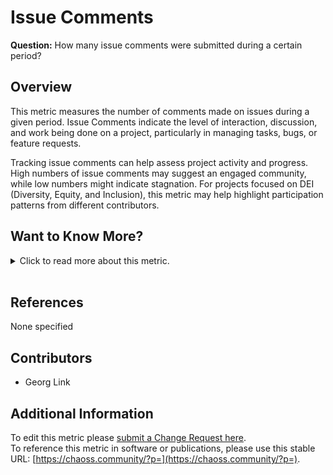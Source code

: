 # Issue Comments

**Question:** How many issue comments were submitted during a certain period?

## Overview

This metric measures the number of comments made on issues during a given period. Issue Comments indicate the level of interaction, discussion, and work being done on a project, particularly in managing tasks, bugs, or feature requests.

Tracking issue comments can help assess project activity and progress. High numbers of issue comments may suggest an engaged community, while low numbers might indicate stagnation. For projects focused on DEI (Diversity, Equity, and Inclusion), this metric may help highlight participation patterns from different contributors.

## Want to Know More?

<span markdown="1"><details>
<summary>Click to read more about this metric.</summary>

### Data Collection Strategies 

- Collect data from issue tracking platforms (GitHub, GitLab, Jira, Bugzilla).

### Filters 

- **By Actor:** Commenter.
- **By Group:** Group by employer, gender, or other commenter attributes.
- **By Time Period:** Specify the start and end dates for analysis.

</details></span><br>

## References

None specified

## Contributors

- Georg Link

## Additional Information

To edit this metric please [submit a Change Request here](https://github.com/chaoss/wg-metrics-development/blob/main/focus-areas/contributions/issue-comments.md).  
To reference this metric in software or publications, please use this stable URL: [https://chaoss.community/?p=](https://chaoss.community/?p=).

<!-- # For groupings in the knowledge base
**Context tags:** issue tracking, software development, project activity  
**Keyword tags:** active issues, issue tracking, GitHub, GitLab, Jira, Bugzilla
-->
